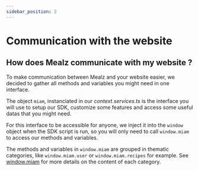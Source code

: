```yaml
---
sidebar_position: 2
---
```


# Communication with the website


## How does Mealz communicate with my website ?

To make communication between Mealz and your website easier, we decided to gather all methods and variables you might need in one interface.

The object `miam`, instanciated in our _context.services.ts_ is the interface you will use to setup our SDK, customize some features and access some useful datas that you might need.

For this interface to be accessible for anyone, we inject it into the `window` object when the SDK script is run, so you will only need to call `window.miam` to access our methods and variables.

The methods and variables in `window.miam` are grouped in thematic categories, like `window.miam.user` or `window.miam.recipes` for example. See [window.miam](/mealz-documentation/docs/web_sdk/customization/window-miam) for more details on the content of each category.
